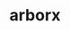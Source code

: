 ---
title: "arborx"
layout: cache
categories: [package, develop-2024-01-21]
meta: {"versions": ["1.3", "1.5"], "compilers": ["cce@=15.0.1", "gcc@=10.3.0", "gcc@=11.4.0", "gcc@=9.4.0", "oneapi@=2023.2.0"], "oss": ["rhel8", "sle_hpc15", "ubuntu20.04", "ubuntu22.04"], "platforms": ["linux"], "targets": ["aarch64", "neoverse_v1", "ppc64le", "x86_64_v3", "x86_64_v4", "zen4"], "stacks": ["e4s", "e4s-aarch64", "e4s-cray-rhel", "e4s-cray-sles", "e4s-neoverse_v1", "e4s-oneapi", "e4s-power", "e4s-rocm-external", "root"], "num_specs": 23, "num_specs_by_stack": {"root": 23, "e4s-cray-rhel": 1, "e4s-cray-sles": 1, "e4s-neoverse_v1": 4, "e4s-power": 2, "e4s-rocm-external": 2, "e4s": 7, "e4s-oneapi": 2, "e4s-aarch64": 4}}
spec_details: [{"hash": "rund3i6lqfd2yvr6cojut5qaobqvu6bq", "compiler": "cce@=15.0.1", "versions": ["1.5"], "os": "rhel8", "platform": "linux", "target": "zen4", "variants": ["build_system=cmake", "build_type=Release", "~cuda", "cxxstd=17", "generator=make", "~ipo", "+mpi", "~openmp", "~rocm", "+serial", "~sycl", "~trilinos"], "stacks": ["root", "e4s-cray-rhel"], "size": "-", "tarball": "https://binaries.spack.io/releases/develop-2024-01-21/build_cache/linux-rhel8-zen4/cce-15.0.1/arborx-1.5/linux-rhel8-zen4-cce-15.0.1-arborx-1.5-rund3i6lqfd2yvr6cojut5qaobqvu6bq.spack"}, {"hash": "pejsoqybavtqf432yn4a2yqqjbgn3qio", "compiler": "gcc@=10.3.0", "versions": ["1.5"], "os": "sle_hpc15", "platform": "linux", "target": "x86_64_v4", "variants": ["build_system=cmake", "build_type=Release", "~cuda", "cxxstd=17", "generator=make", "~ipo", "+mpi", "~openmp", "~rocm", "+serial", "~sycl", "~trilinos"], "stacks": ["root", "e4s-cray-sles"], "size": "-", "tarball": "https://binaries.spack.io/releases/develop-2024-01-21/build_cache/linux-sle_hpc15-x86_64_v4/gcc-10.3.0/arborx-1.5/linux-sle_hpc15-x86_64_v4-gcc-10.3.0-arborx-1.5-pejsoqybavtqf432yn4a2yqqjbgn3qio.spack"}, {"hash": "mfuvvbuimipp4aqs7ar5ubsqefwfmbkv", "compiler": "gcc@=11.4.0", "versions": ["1.5"], "os": "ubuntu20.04", "platform": "linux", "target": "neoverse_v1", "variants": ["build_system=cmake", "build_type=Release", "+cuda", "cuda_arch=75", "cxxstd=17", "generator=make", "~ipo", "+mpi", "~openmp", "~rocm", "+serial", "~sycl", "~trilinos"], "stacks": ["root", "e4s-neoverse_v1"], "size": "-", "tarball": "https://binaries.spack.io/releases/develop-2024-01-21/build_cache/linux-ubuntu20.04-neoverse_v1/gcc-11.4.0/arborx-1.5/linux-ubuntu20.04-neoverse_v1-gcc-11.4.0-arborx-1.5-mfuvvbuimipp4aqs7ar5ubsqefwfmbkv.spack"}, {"hash": "4ksolbqhi64xqmrzq7b5jhl3o2mcvbt2", "compiler": "gcc@=11.4.0", "versions": ["1.5"], "os": "ubuntu20.04", "platform": "linux", "target": "neoverse_v1", "variants": ["build_system=cmake", "build_type=Release", "+cuda", "cuda_arch=80", "cxxstd=17", "generator=make", "~ipo", "+mpi", "~openmp", "~rocm", "+serial", "~sycl", "~trilinos"], "stacks": ["root", "e4s-neoverse_v1"], "size": "-", "tarball": "https://binaries.spack.io/releases/develop-2024-01-21/build_cache/linux-ubuntu20.04-neoverse_v1/gcc-11.4.0/arborx-1.5/linux-ubuntu20.04-neoverse_v1-gcc-11.4.0-arborx-1.5-4ksolbqhi64xqmrzq7b5jhl3o2mcvbt2.spack"}, {"hash": "fm3dbjx4zcs3rxekiqxqmmwtb6ppgf5t", "compiler": "gcc@=11.4.0", "versions": ["1.5"], "os": "ubuntu20.04", "platform": "linux", "target": "neoverse_v1", "variants": ["build_system=cmake", "build_type=Release", "+cuda", "cuda_arch=90", "cxxstd=17", "generator=make", "~ipo", "+mpi", "~openmp", "~rocm", "+serial", "~sycl", "~trilinos"], "stacks": ["root", "e4s-neoverse_v1"], "size": "-", "tarball": "https://binaries.spack.io/releases/develop-2024-01-21/build_cache/linux-ubuntu20.04-neoverse_v1/gcc-11.4.0/arborx-1.5/linux-ubuntu20.04-neoverse_v1-gcc-11.4.0-arborx-1.5-fm3dbjx4zcs3rxekiqxqmmwtb6ppgf5t.spack"}, {"hash": "onkyrvt346wm2i3xxvzxmeaoxeu65idn", "compiler": "gcc@=11.4.0", "versions": ["1.5"], "os": "ubuntu20.04", "platform": "linux", "target": "neoverse_v1", "variants": ["build_system=cmake", "build_type=Release", "~cuda", "cxxstd=17", "generator=make", "~ipo", "+mpi", "~openmp", "~rocm", "+serial", "~sycl", "~trilinos"], "stacks": ["root", "e4s-neoverse_v1"], "size": "-", "tarball": "https://binaries.spack.io/releases/develop-2024-01-21/build_cache/linux-ubuntu20.04-neoverse_v1/gcc-11.4.0/arborx-1.5/linux-ubuntu20.04-neoverse_v1-gcc-11.4.0-arborx-1.5-onkyrvt346wm2i3xxvzxmeaoxeu65idn.spack"}, {"hash": "g4fvhsoo2rlwf4ycedh5enjb24rr366h", "compiler": "gcc@=9.4.0", "versions": ["1.5"], "os": "ubuntu20.04", "platform": "linux", "target": "ppc64le", "variants": ["build_system=cmake", "build_type=Release", "~cuda", "cxxstd=17", "generator=make", "~ipo", "+mpi", "~openmp", "~rocm", "+serial", "~sycl", "~trilinos"], "stacks": ["root", "e4s-power"], "size": "-", "tarball": "https://binaries.spack.io/releases/develop-2024-01-21/build_cache/linux-ubuntu20.04-ppc64le/gcc-9.4.0/arborx-1.5/linux-ubuntu20.04-ppc64le-gcc-9.4.0-arborx-1.5-g4fvhsoo2rlwf4ycedh5enjb24rr366h.spack"}, {"hash": "6jt5r3flwmie4mecdwmhupixrfi3l5ek", "compiler": "gcc@=9.4.0", "versions": ["1.5"], "os": "ubuntu20.04", "platform": "linux", "target": "ppc64le", "variants": ["build_system=cmake", "build_type=Release", "+cuda", "cuda_arch=70", "cxxstd=17", "generator=make", "~ipo", "+mpi", "~openmp", "~rocm", "+serial", "~sycl", "~trilinos"], "stacks": ["root", "e4s-power"], "size": "-", "tarball": "https://binaries.spack.io/releases/develop-2024-01-21/build_cache/linux-ubuntu20.04-ppc64le/gcc-9.4.0/arborx-1.5/linux-ubuntu20.04-ppc64le-gcc-9.4.0-arborx-1.5-6jt5r3flwmie4mecdwmhupixrfi3l5ek.spack"}, {"hash": "xw2pjus7h7zuktdt34hmcyqf5vble6ia", "compiler": "gcc@=11.4.0", "versions": ["1.5"], "os": "ubuntu20.04", "platform": "linux", "target": "x86_64_v3", "variants": ["amdgpu_target=gfx90a", "build_system=cmake", "build_type=Release", "~cuda", "cxxstd=17", "generator=make", "~ipo", "+mpi", "~openmp", "+rocm", "+serial", "~sycl", "~trilinos"], "stacks": ["root", "e4s-rocm-external"], "size": "-", "tarball": "https://binaries.spack.io/releases/develop-2024-01-21/build_cache/linux-ubuntu20.04-x86_64_v3/gcc-11.4.0/arborx-1.5/linux-ubuntu20.04-x86_64_v3-gcc-11.4.0-arborx-1.5-xw2pjus7h7zuktdt34hmcyqf5vble6ia.spack"}, {"hash": "cwa6es73kz7fqpahica3ojqjrysj3agx", "compiler": "gcc@=11.4.0", "versions": ["1.5"], "os": "ubuntu20.04", "platform": "linux", "target": "x86_64_v3", "variants": ["amdgpu_target=gfx90a", "build_system=cmake", "build_type=Release", "~cuda", "cxxstd=17", "generator=make", "~ipo", "+mpi", "~openmp", "+rocm", "+serial", "~sycl", "~trilinos"], "stacks": ["e4s", "root"], "size": "-", "tarball": "https://binaries.spack.io/releases/develop-2024-01-21/build_cache/linux-ubuntu20.04-x86_64_v3/gcc-11.4.0/arborx-1.5/linux-ubuntu20.04-x86_64_v3-gcc-11.4.0-arborx-1.5-cwa6es73kz7fqpahica3ojqjrysj3agx.spack"}, {"hash": "r5kjmghmdch5tofwtcz4y5kxr6occqlq", "compiler": "gcc@=11.4.0", "versions": ["1.5"], "os": "ubuntu20.04", "platform": "linux", "target": "x86_64_v3", "variants": ["amdgpu_target=gfx908", "build_system=cmake", "build_type=Release", "~cuda", "cxxstd=17", "generator=make", "~ipo", "+mpi", "~openmp", "+rocm", "+serial", "~sycl", "~trilinos"], "stacks": ["e4s", "root"], "size": "-", "tarball": "https://binaries.spack.io/releases/develop-2024-01-21/build_cache/linux-ubuntu20.04-x86_64_v3/gcc-11.4.0/arborx-1.5/linux-ubuntu20.04-x86_64_v3-gcc-11.4.0-arborx-1.5-r5kjmghmdch5tofwtcz4y5kxr6occqlq.spack"}, {"hash": "uqkayg3tz4wwe67yepfass7oifw4zfjd", "compiler": "gcc@=11.4.0", "versions": ["1.3"], "os": "ubuntu20.04", "platform": "linux", "target": "x86_64_v3", "variants": ["build_system=cmake", "build_type=Release", "~cuda", "cxxstd=17", "generator=make", "~ipo", "+mpi", "~openmp", "~rocm", "+serial", "~sycl", "+trilinos"], "stacks": ["e4s", "root"], "size": "-", "tarball": "https://binaries.spack.io/releases/develop-2024-01-21/build_cache/linux-ubuntu20.04-x86_64_v3/gcc-11.4.0/arborx-1.3/linux-ubuntu20.04-x86_64_v3-gcc-11.4.0-arborx-1.3-uqkayg3tz4wwe67yepfass7oifw4zfjd.spack"}, {"hash": "xqqzuq62gqtboq5k3zkk6ljinhzgln6c", "compiler": "gcc@=11.4.0", "versions": ["1.5"], "os": "ubuntu20.04", "platform": "linux", "target": "x86_64_v3", "variants": ["build_system=cmake", "build_type=Release", "~cuda", "cxxstd=17", "generator=make", "~ipo", "+mpi", "~openmp", "~rocm", "+serial", "~sycl", "~trilinos"], "stacks": ["e4s", "root"], "size": "-", "tarball": "https://binaries.spack.io/releases/develop-2024-01-21/build_cache/linux-ubuntu20.04-x86_64_v3/gcc-11.4.0/arborx-1.5/linux-ubuntu20.04-x86_64_v3-gcc-11.4.0-arborx-1.5-xqqzuq62gqtboq5k3zkk6ljinhzgln6c.spack"}, {"hash": "yo5rjl2qnelkk62aivquyvnttkci5oq5", "compiler": "gcc@=11.4.0", "versions": ["1.5"], "os": "ubuntu20.04", "platform": "linux", "target": "x86_64_v3", "variants": ["build_system=cmake", "build_type=Release", "+cuda", "cuda_arch=80", "cxxstd=17", "generator=make", "~ipo", "+mpi", "~openmp", "~rocm", "+serial", "~sycl", "~trilinos"], "stacks": ["e4s", "root"], "size": "-", "tarball": "https://binaries.spack.io/releases/develop-2024-01-21/build_cache/linux-ubuntu20.04-x86_64_v3/gcc-11.4.0/arborx-1.5/linux-ubuntu20.04-x86_64_v3-gcc-11.4.0-arborx-1.5-yo5rjl2qnelkk62aivquyvnttkci5oq5.spack"}, {"hash": "h45tc52bouioskpeg4c73eir5q4dc77j", "compiler": "gcc@=11.4.0", "versions": ["1.5"], "os": "ubuntu20.04", "platform": "linux", "target": "x86_64_v3", "variants": ["build_system=cmake", "build_type=Release", "+cuda", "cuda_arch=90", "cxxstd=17", "generator=make", "~ipo", "+mpi", "~openmp", "~rocm", "+serial", "~sycl", "~trilinos"], "stacks": ["e4s", "root"], "size": "-", "tarball": "https://binaries.spack.io/releases/develop-2024-01-21/build_cache/linux-ubuntu20.04-x86_64_v3/gcc-11.4.0/arborx-1.5/linux-ubuntu20.04-x86_64_v3-gcc-11.4.0-arborx-1.5-h45tc52bouioskpeg4c73eir5q4dc77j.spack"}, {"hash": "c2cbvxpvuqgdfigwkftkvu3jzicokk3i", "compiler": "gcc@=11.4.0", "versions": ["1.3"], "os": "ubuntu20.04", "platform": "linux", "target": "x86_64_v3", "variants": ["build_system=cmake", "build_type=Release", "~cuda", "cxxstd=17", "generator=make", "~ipo", "+mpi", "~openmp", "~rocm", "+serial", "~sycl", "+trilinos"], "stacks": ["e4s", "root"], "size": "-", "tarball": "https://binaries.spack.io/releases/develop-2024-01-21/build_cache/linux-ubuntu20.04-x86_64_v3/gcc-11.4.0/arborx-1.3/linux-ubuntu20.04-x86_64_v3-gcc-11.4.0-arborx-1.3-c2cbvxpvuqgdfigwkftkvu3jzicokk3i.spack"}, {"hash": "5mi5zficruoj6i4karode4nm56xq3cyl", "compiler": "gcc@=11.4.0", "versions": ["1.5"], "os": "ubuntu20.04", "platform": "linux", "target": "x86_64_v3", "variants": ["amdgpu_target=gfx908", "build_system=cmake", "build_type=Release", "~cuda", "cxxstd=17", "generator=make", "~ipo", "+mpi", "~openmp", "+rocm", "+serial", "~sycl", "~trilinos"], "stacks": ["root", "e4s-rocm-external"], "size": "-", "tarball": "https://binaries.spack.io/releases/develop-2024-01-21/build_cache/linux-ubuntu20.04-x86_64_v3/gcc-11.4.0/arborx-1.5/linux-ubuntu20.04-x86_64_v3-gcc-11.4.0-arborx-1.5-5mi5zficruoj6i4karode4nm56xq3cyl.spack"}, {"hash": "ljzavybjig3m26wzpsf7cd6ya4hquaip", "compiler": "oneapi@=2023.2.0", "versions": ["1.5"], "os": "ubuntu20.04", "platform": "linux", "target": "x86_64_v3", "variants": ["build_system=cmake", "build_type=Release", "~cuda", "cxxstd=17", "generator=make", "~ipo", "+mpi", "~openmp", "~rocm", "+serial", "~sycl", "~trilinos"], "stacks": ["e4s-oneapi", "root"], "size": "-", "tarball": "https://binaries.spack.io/releases/develop-2024-01-21/build_cache/linux-ubuntu20.04-x86_64_v3/oneapi-2023.2.0/arborx-1.5/linux-ubuntu20.04-x86_64_v3-oneapi-2023.2.0-arborx-1.5-ljzavybjig3m26wzpsf7cd6ya4hquaip.spack"}, {"hash": "so3dsyi3fqb76r7kk7ecrih7fnxu3hd6", "compiler": "oneapi@=2023.2.0", "versions": ["1.5"], "os": "ubuntu20.04", "platform": "linux", "target": "x86_64_v3", "variants": ["build_system=cmake", "build_type=Release", "~cuda", "cxxstd=17", "generator=make", "~ipo", "+mpi", "~openmp", "~rocm", "+serial", "+sycl", "~trilinos"], "stacks": ["e4s-oneapi", "root"], "size": "-", "tarball": "https://binaries.spack.io/releases/develop-2024-01-21/build_cache/linux-ubuntu20.04-x86_64_v3/oneapi-2023.2.0/arborx-1.5/linux-ubuntu20.04-x86_64_v3-oneapi-2023.2.0-arborx-1.5-so3dsyi3fqb76r7kk7ecrih7fnxu3hd6.spack"}, {"hash": "6fcgxlfu7562dhx2wpucvsavapgjyv66", "compiler": "gcc@=11.4.0", "versions": ["1.5"], "os": "ubuntu22.04", "platform": "linux", "target": "aarch64", "variants": ["build_system=cmake", "build_type=Release", "+cuda", "cuda_arch=90", "cxxstd=17", "generator=make", "~ipo", "+mpi", "~openmp", "~rocm", "+serial", "~sycl", "~trilinos"], "stacks": ["e4s-aarch64", "root"], "size": "-", "tarball": "https://binaries.spack.io/releases/develop-2024-01-21/build_cache/linux-ubuntu22.04-aarch64/gcc-11.4.0/arborx-1.5/linux-ubuntu22.04-aarch64-gcc-11.4.0-arborx-1.5-6fcgxlfu7562dhx2wpucvsavapgjyv66.spack"}, {"hash": "xta6mdvgqjnupxvyicy5vjypmqyf57cn", "compiler": "gcc@=11.4.0", "versions": ["1.5"], "os": "ubuntu22.04", "platform": "linux", "target": "aarch64", "variants": ["build_system=cmake", "build_type=Release", "~cuda", "cxxstd=17", "generator=make", "~ipo", "+mpi", "~openmp", "~rocm", "+serial", "~sycl", "~trilinos"], "stacks": ["e4s-aarch64", "root"], "size": "-", "tarball": "https://binaries.spack.io/releases/develop-2024-01-21/build_cache/linux-ubuntu22.04-aarch64/gcc-11.4.0/arborx-1.5/linux-ubuntu22.04-aarch64-gcc-11.4.0-arborx-1.5-xta6mdvgqjnupxvyicy5vjypmqyf57cn.spack"}, {"hash": "wfo7aigigjnfwrlcu6idbu3ov7jcrlap", "compiler": "gcc@=11.4.0", "versions": ["1.5"], "os": "ubuntu22.04", "platform": "linux", "target": "aarch64", "variants": ["build_system=cmake", "build_type=Release", "+cuda", "cuda_arch=80", "cxxstd=17", "generator=make", "~ipo", "+mpi", "~openmp", "~rocm", "+serial", "~sycl", "~trilinos"], "stacks": ["e4s-aarch64", "root"], "size": "-", "tarball": "https://binaries.spack.io/releases/develop-2024-01-21/build_cache/linux-ubuntu22.04-aarch64/gcc-11.4.0/arborx-1.5/linux-ubuntu22.04-aarch64-gcc-11.4.0-arborx-1.5-wfo7aigigjnfwrlcu6idbu3ov7jcrlap.spack"}, {"hash": "cpuwunq2hboyfvk36umb2qxrw3siugr6", "compiler": "gcc@=11.4.0", "versions": ["1.5"], "os": "ubuntu22.04", "platform": "linux", "target": "aarch64", "variants": ["build_system=cmake", "build_type=Release", "+cuda", "cuda_arch=75", "cxxstd=17", "generator=make", "~ipo", "+mpi", "~openmp", "~rocm", "+serial", "~sycl", "~trilinos"], "stacks": ["e4s-aarch64", "root"], "size": "-", "tarball": "https://binaries.spack.io/releases/develop-2024-01-21/build_cache/linux-ubuntu22.04-aarch64/gcc-11.4.0/arborx-1.5/linux-ubuntu22.04-aarch64-gcc-11.4.0-arborx-1.5-cpuwunq2hboyfvk36umb2qxrw3siugr6.spack"}]
---